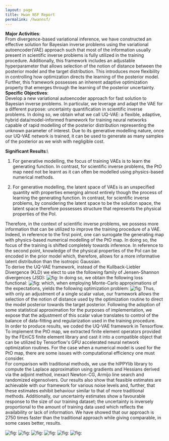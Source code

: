 ```yaml
---
layout: page
title: Hwan NSF Report
permalink: /hwannsf/
---
```


**Major Activities**:\
From divergence-based variational inference, we have constructed an
effective solution for Bayesian inverse problems using the variational
autoencoder(VAE) approach such that most of the information usually
present in scientific inverse problems is fully utilized in the training
procedure. Additionally, this framework includes an adjustable
hyperparameter that allows selection of the notion of distance between
the posterior model and the target distribution. This introduces more
flexibility in controlling how optimization directs the learning of the
posterior model. Further, this framework possesses an inherent adaptive
optimization property that emerges through the learning of the posterior
uncertainty.\
**Specific Objectives**:\
Develop a new variational autoencoder approach for fast solution to
Bayesian inverse problems. In particular, we leverage and adapt the VAE
for a different purpose: uncertainty quantification in scientific
inverse problems. In doing so, we obtain what we call UQ-VAE: a
flexible, adaptive, hybrid data/model-informed framework for training
neural networks capable of rapid modelling of the posterior distribution
representing the unknown parameter of interest. Due to its generative
modelling nature, once our UQ-VAE network is trained, it can be used to
generate as many samples of the posterior as we wish with negligible
cost.

**Significant Results**:\

1.  For generative modelling, the focus of training VAEs is to learn the
    generating function. In contrast, for scientific inverse problems,
    the PtO map need not be learnt as it can often be modelled using
    physics-based numerical methods.

2.  For generative modelling, the latent space of VAEs is an unspecified
    quantity with properties emerging almost entirely though the process
    of learning the generating function. In contrast, for scientific
    inverse problems, by considering the latent space to be the solution
    space, the latent space therefore possesses structure that
    represents the physical properties of the PoI.

Therefore, in the context of scientific inverse problems, we possess
more information that can be utilized to improve the training procedure
of a VAE. Indeed, in reference to the first point, one can surrogate the
generating map with physics-based numerical modelling of the PtO map. In
doing so, the focus of the training is shifted completely towards
inference. In reference to the second point, knowledge of the physical
properties of the PoI can be encoded in the prior model which,
therefore, allows for a more informative latent distribution than the
isotropic Gaussian.\
To derive the UQ-VAE framework, instead of the Kullback-Liebler Divergence (KLD)
we elect to use the following family of Jensen-Shannon divergences (JSD):
![](/assets/figures/hwan/js_family.png "fig:")
In doing so, we obtain the following loss functional:
![](/assets/figures/hwan/loss_functional.png "fig:")
which, when employing Monte-Carlo approximations of the expectations, yields
the following optimization problem:
![](/assets/figures/hwan/opt_problem.png "fig:")
Thus, with only an adjustment of a single scalar value,
our framework allows the selection of the notion of distance used by the
optimization routine to direct the model posterior towards the target
posterior. Following the adoption of some statistical approximation for
the purposes of implementation, we expose that the adjustment of this
scalar value translates to control of the balance of data-fitting and
regularization used in the training procedure.\
In order to produce results, we coded the UQ-VAE framework in
Tensorflow. To implement the PtO map, we extracted finite element
operators provided by the FEniCS finite element library
and cast it into a compatible object that can be
utilized by Tensorflow's GPU accelerated neural network optimization
routines. For the case when a numerical model is used for the PtO map,
there are some issues with computational efficiency one must consider.\
For comparison with traditional methods, we use the hIPPYlib library to
compute the Laplace approximation using gradients and Hessians derived
via the adjoint method, inexact Newton-CG, Armijo line search and
randomized eigensolvers. Our results also show that feasible estimates
are achievable with our framework for various noise levels and, further,
that these estimates exhibit behaviour similar to that of more
traditional methods. Additionally, our uncertainty estimates show a
favourable response to the size of our training dataset; the uncertainty
is inversely proportional to the amount of training data used which
reflects the availability or lack of information. We have showed that
our approach is 2750 times faster than the traditional approach while
giving comparable, in some cases better, results.

![](/assets/figures/hwan/ns0_m500.png "fig:")
![](/assets/figures/hwan/ns0_m1000.png "fig:")
![](/assets/figures/hwan/ns0_m5000.png "fig:")
![](/assets/figures/hwan/ns1_m500.png "fig:")
![](/assets/figures/hwan/ns1_m1000.png "fig:")
![](/assets/figures/hwan/ns1_m5000.png "fig:")
